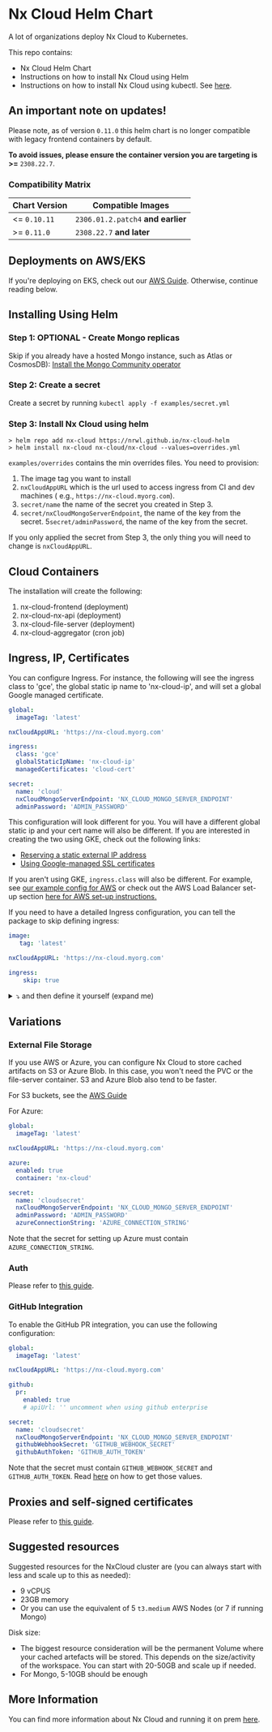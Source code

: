 # Nx Cloud Helm Chart

A lot of organizations deploy Nx Cloud to Kubernetes.

This repo contains:

* Nx Cloud Helm Chart
* Instructions on how to install Nx Cloud using Helm
* Instructions on how to install Nx Cloud using kubectl. See [here](./no-helm/README.md).

## An important note on updates!

Please note, as of version `0.11.0` this helm chart is no longer compatible with legacy frontend containers by default. 

**To avoid issues, please ensure the container version you are targeting is >=** `2308.22.7`.

### Compatibility Matrix

| Chart Version | Compatible Images                  |
|---------------|------------------------------------|
| <= `0.10.11`  | `2306.01.2.patch4` **and earlier** |
| >= `0.11.0`   | `2308.22.7` **and later**          |

## Deployments on AWS/EKS

If you're deploying on EKS, check out our [AWS Guide](./aws-guide/AWS-GUIDE.md). Otherwise, continue reading below.

## Installing Using Helm


### Step 1: OPTIONAL - Create Mongo replicas

Skip if you already have a hosted Mongo instance, such as Atlas or CosmosDB): [Install the Mongo Community operator](./MONGO-OPERATOR-GUIDE.md)


### Step 2: Create a secret

Create a secret by running `kubectl apply -f examples/secret.yml`

### Step 3: Install Nx Cloud using helm

```
> helm repo add nx-cloud https://nrwl.github.io/nx-cloud-helm
> helm install nx-cloud nx-cloud/nx-cloud --values=overrides.yml
```

`examples/overrides` contains the min overrides files. You need to provision:

1. The image tag you want to install
2. `nxCloudAppURL` which is the url used to access ingress from CI and dev machines (
   e.g., `https://nx-cloud.myorg.com`).
3. `secret/name` the name of the secret you created in Step 3.
4. `secret/nxCloudMongoServerEndpoint`, the name of the key from the secret.
   5`secret/adminPassword`, the name of the key from the secret.

If you only applied the secret from Step 3, the only thing you will need to change is `nxCloudAppURL`.

## Cloud Containers

The installation will create the following:

1. nx-cloud-frontend (deployment)
3. nx-cloud-nx-api (deployment)
4. nx-cloud-file-server (deployment)
5. nx-cloud-aggregator (cron job)

## Ingress, IP, Certificates

You can configure Ingress. For instance, the following will see the ingress class to 'gce', the global static ip name
to 'nx-cloud-ip', and will set a global Google managed certificate.

```yaml
global:
  imageTag: 'latest'

nxCloudAppURL: 'https://nx-cloud.myorg.com'

ingress:
  class: 'gce'
  globalStaticIpName: 'nx-cloud-ip'
  managedCertificates: 'cloud-cert'

secret:
  name: 'cloud'
  nxCloudMongoServerEndpoint: 'NX_CLOUD_MONGO_SERVER_ENDPOINT'
  adminPassword: 'ADMIN_PASSWORD'
```

This configuration will look different for you. You will have a different global static ip and your cert name will also
be different. If you are interested in creating the two using GKE, check out the following links:

* [Reserving a static external IP address](https://cloud.google.com/compute/docs/ip-addresses/reserve-static-external-ip-address)
* [Using Google-managed SSL certificates](https://cloud.google.com/kubernetes-engine/docs/how-to/managed-certs)

If you aren't using GKE, `ingress.class` will also be different. For example, see [our example config for AWS](https://github.com/nrwl/nx-cloud-helm/blob/main/aws-guide/helm-values.yml#L7) or check out the AWS Load Balancer set-up section [here for AWS set-up instructions.](./aws-guide/AWS-GUIDE.md#3-install-a-load-balancer)

If you need to have a detailed Ingress configuration, you can tell the package to skip defining ingress:

```yaml
image:
   tag: 'latest'

nxCloudAppURL: 'https://nx-cloud.myorg.com'

ingress:
    skip: true
```




<details>
<summary>⤵️ and then define it yourself (expand me)</summary>

```yaml
apiVersion: networking.k8s.io/v1
kind: Ingress
metadata:
  name: nx-cloud-ingress
  annotations:
     
  labels:
    app: nx-cloud
spec:
  rules:
    - http:
        paths:
          # define the next /file section only if you use the built-in file server
          - path: /file
            pathType: Prefix
            backend:
              service:
                name: nx-cloud-file-server-service
                port:
                  number: 5000
          - path: /nx-cloud
            pathType: Prefix
            backend:
              service:
                name: nx-cloud-nx-api-service
                port:
                  number: 4203
          - pathType: Prefix
            backend:
               service:
                  name: nx-cloud-frontend-service
                  port:
                     number: 8080
```

</details>

## Variations

### External File Storage

If you use AWS or Azure, you can configure Nx Cloud to store cached artifacts on S3 or Azure Blob. In this case, you
won't need the PVC or the file-server container. S3 and Azure Blob also tend to be faster.

For S3 buckets, see the [AWS Guide](./aws-guide/AWS-GUIDE.md#6-external-s3-access)

For Azure:

```yaml
global:
  imageTag: 'latest'

nxCloudAppURL: 'https://nx-cloud.myorg.com'

azure:
  enabled: true
  container: 'nx-cloud'

secret:
  name: 'cloudsecret'
  nxCloudMongoServerEndpoint: 'NX_CLOUD_MONGO_SERVER_ENDPOINT'
  adminPassword: 'ADMIN_PASSWORD'
  azureConnectionString: 'AZURE_CONNECTION_STRING'
```

Note that the secret for setting up Azure must contain `AZURE_CONNECTION_STRING`.

### Auth

Please refer to [this guide](./AUTH-GUIDE.md).

### GitHub Integration

To enable the GitHub PR integration, you can use the following configuration:

```yaml
global:
  imageTag: 'latest'

nxCloudAppURL: 'https://nx-cloud.myorg.com'

github:
  pr:
    enabled: true
    # apiUrl: '' uncomment when using github enterprise 

secret:
  name: 'cloudsecret'
  nxCloudMongoServerEndpoint: 'NX_CLOUD_MONGO_SERVER_ENDPOINT'
  githubWebhookSecret: 'GITHUB_WEBHOOK_SECRET'
  githubAuthToken: 'GITHUB_AUTH_TOKEN'
```

Note that the secret must contain `GITHUB_WEBHOOK_SECRET` and `GITHUB_AUTH_TOKEN`.
Read [here](https://nx.dev/nx-cloud/private-cloud/github) on how to get those values.

## Proxies and self-signed certificates

Please refer to [this guide](./PROXY-GUIDE.md).

## Suggested resources

Suggested resources for the NxCloud cluster are (you can always start with less and scale up to this as needed):
- 9 vCPUS
- 23GB memory
- Or you can use the equivalent of 5 `t3.medium` AWS Nodes (or 7 if running Mongo)

Disk size:
- The biggest resource consideration will be the permanent Volume where your cached artefacts will be stored. This depends on the size/activity of the workspace. You can start with 20-50GB and scale up if needed.
- For Mongo, 5-10GB should be enough

## More Information

You can find more information about Nx Cloud and running it on
prem [here](https://nx.dev/nx-cloud/private-cloud/get-started).
